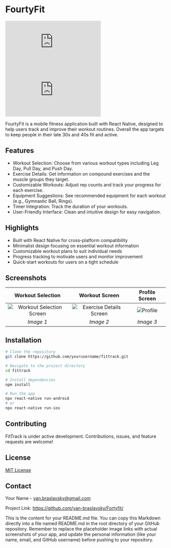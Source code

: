 # FourtyFit

![Build Status](https://img.shields.io/endpoint?url=https://gist.githubusercontent.com/<your-github-username>/<your-gist-id>/raw/build-badge.json)
![Test Status](https://img.shields.io/endpoint?url=https://gist.githubusercontent.com/<your-github-username>/<your-gist-id>/raw/test-badge.json)

FourtyFit is a mobile fitness application built with React Native, designed to help users track and improve their workout routines.
Overall the app targets to keep people in their late 30s and 40s fit and active.

## Features

- Workout Selection: Choose from various workout types including Leg Day, Pull Day, and Push Day.
- Exercise Details: Get information on compound exercises and the muscle groups they target.
- Customizable Workouts: Adjust rep counts and track your progress for each exercise.
- Equipment Suggestions: See recommended equipment for each workout (e.g., Gymnastic Ball, Rings).
- Timer Integration: Track the duration of your workouts.
- User-Friendly Interface: Clean and intuitive design for easy navigation.

## Highlights

- Built with React Native for cross-platform compatibility
- Minimalist design focusing on essential workout information
- Customizable workout plans to suit individual needs
- Progress tracking to motivate users and monitor improvement
- Quick-start workouts for users on a tight schedule

## Screenshots

| Workout Selection | Workout Screen | Profile Screen |
| :---: | :---: | :---: |
| ![Workout Selection Screen](https://github.com/yan-braslavsky/Fortyfit/assets/1155059/ff6d86d2-a71e-418a-98b6-fbdd91af2d15) |![Exercise Details Screen](https://github.com/yan-braslavsky/Fortyfit/assets/1155059/19b0dae5-c5ca-4257-ad76-17912c1b0f7f) | ![Profile](https://github.com/yan-braslavsky/Fortyfit/assets/1155059/d4fdc243-bf80-40e8-ad01-48542ff00249) |
| *Image 1* | *Image 2* | *Image 3* |





## Installation

```bash
# Clone the repository
git clone https://github.com/yourusername/fittrack.git

# Navigate to the project directory
cd fittrack

# Install dependencies
npm install

# Run the app
npx react-native run-android
# or
npx react-native run-ios
```

## Contributing

FitTrack is under active development. Contributions, issues, and feature requests are welcome!

## License

[MIT License](LICENSE)

## Contact

Your Name - yan.braslavsky@gmail.com

Project Link: https://github.com/yan-braslavsky/Fortyfit/


This is the content for your README.md file. You can copy this Markdown directly into a file named README.md in the root directory of your GitHub repository. Remember to replace the placeholder image links with actual screenshots of your app, and update the personal information (like your name, email, and GitHub username) before pushing to your repository.
